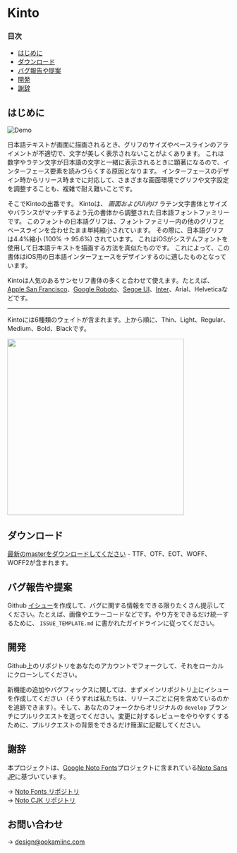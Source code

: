 # Kinto

### 目次

- [はじめに](#はじめに)
- [ダウンロード](#ダウンロード)
- [バグ報告や提案](#バグ報告や提案)
- [開発](#開発)
- [謝辞](#謝辞)

## はじめに

![Demo](https://user-images.githubusercontent.com/3750705/58846844-a06cc500-86bb-11e9-8258-745da818b5fe.gif)

日本語テキストが画面に描画されるとき、グリフのサイズやベースラインのアライメントが不適切で、文字が美しく表示されないことがよくあります。 これは数字やラテン文字が日本語の文字と一緒に表示されるときに顕著になるので、インターフェース要素を読みづらくする原因となります。 インターフェースのデザイン時からリリース時までに対応して、さまざまな画面環境でグリフや文字設定を調整することも、複雑で耐え難いことです。

そこでKintoの出番です。 Kintoは、 _画面およびUI向け_ ラテン文字書体とサイズやバランスがマッチするよう元の書体から調整された日本語フォントファミリーです。 このフォントの日本語グリフは、フォントファミリー内の他のグリフとベースラインを合わせたまま単純縮小されています。 その際に、日本語グリフは4.4%縮小 (100% → 95.6%) されています。 これはiOSがシステムフォントを使用して日本語テキストを描画する方法を真似たものです。 これによって、この書体はiOS用の日本語インターフェースをデザインするのに適したものとなっています。

Kintoは人気のあるサンセリフ書体の多くと合わせて使えます。たとえば、[Apple San Francisco](https://developer.apple.com/fonts/)、[Google Roboto](https://fonts.google.com/specimen/Roboto)、[Segoe UI](https://docs.microsoft.com/en-us/typography/font-list/segoe-ui)、[Inter](https://github.com/rsms/inter)、Arial、Helveticaなどです。

---

Kintoには6種類のウェイトが含まれます。上から順に、Thin、Light、Regular、Medium、Bold、Blackです。
<p align="left">
  <img src="https://user-images.githubusercontent.com/3750705/58760144-e5371580-856e-11e9-89cd-594487442732.png" width="400px">
</p>


## ダウンロード

[最新のmasterをダウンロードしてください](https://github.com/ookamiinc/kinto/archive/master.zip) - TTF、OTF、EOT、WOFF、WOFF2が含まれます。


## バグ報告や提案
Github [イシュー](https://github.com/ookamiinc/kinto/issues)を作成して、バグに関する情報をできる限りたくさん提示してください。たとえば、画像やエラーコードなどです。やり方をできるだけ統一するために、 `ISSUE_TEMPLATE.md` に書かれたガイドラインに従ってください。

## 開発

Github上のリポジトリをあなたのアカウントでフォークして、それをローカルにクローンしてください。

新機能の追加やバグフィックスに関しては、まずメインリポジトリ上にイシューを作成してください（そうすれば私たちは、リリースごとに何を含めているのかを追跡できます）。そして、あなたのフォークからオリジナルの `develop` ブランチにプルリクエストを送ってください。変更に対するレビューをやりやすくするために、プルリクエストの背景をできるだけ簡潔に記載してください。

## 謝辞

本プロジェクトは、[Google Noto Fonts](https://www.google.com/get/noto/)プロジェクトに含まれている[Noto Sans JP](https://fonts.google.com/specimen/Noto+Sans+JP)に基づいています。

→ [Noto Fonts リポジトリ](https://github.com/googlefonts/noto-fonts) <br>
→ [Noto CJK リポジトリ](https://github.com/googlefonts/noto-cjk)

## お問い合わせ

→ design@ookamiinc.com
